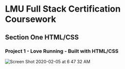 # LMU Full Stack Certification Coursework 


## Section One HTML/CSS 

### Project 1 - Love Running - Built with HTML/CSS
![Screen Shot 2020-02-05 at 6 47 32 AM](https://user-images.githubusercontent.com/25390674/73852372-e6969d00-47e3-11ea-900c-78fc791de534.png)
